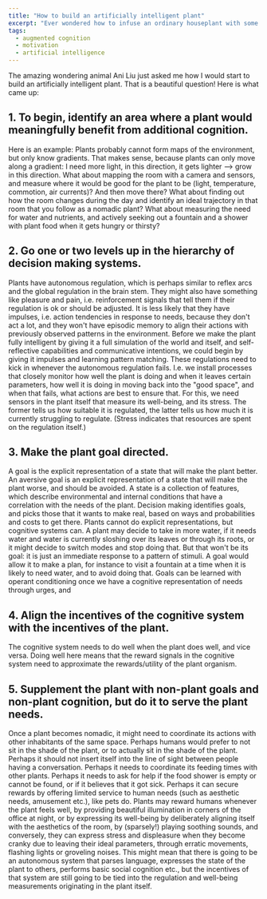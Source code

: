 ```yaml
---
title: "How to build an artificially intelligent plant"
excerpt: "Ever wondered how to infuse an ordinary houseplant with some intelligence, while keeping its personality?"
tags:
  - augmented cognition
  - motivation
  - artificial intelligence
---
```


The amazing wondering animal Ani Liu just asked me how I would start to build an artificially intelligent plant. That is a beautiful question! Here is what came up:

## 1. To begin, identify an area where a plant would meaningfully benefit from additional cognition. 

Here is an example: Plants probably cannot form maps of the environment, but only know gradients. That makes sense, because plants can only move along a gradient: I need more light, in this direction, it gets lighter —> grow in this direction. What about mapping the room with a camera and sensors, and measure where it would be good for the plant to be (light, temperature, commotion, air currents)? And then move there? What about finding out how the room changes during the day and identify an ideal trajectory in that room that you follow as a nomadic plant? What about measuring the need for water and nutrients, and actively seeking out a fountain and a shower with plant food when it gets hungry or thirsty?


## 2. Go one or two levels up in the hierarchy of decision making systems.

Plants have autonomous regulation, which is perhaps similar to reflex arcs and the global regulation in the brain stem. They might also have something like pleasure and pain, i.e. reinforcement signals that tell them if their regulation is ok or should be adjusted. It is less likely that they have impulses, i.e. action tendencies in response to needs, because they don't act a lot, and they won't have episodic memory to align their actions with previously observed patterns in the environment. Before we make the plant fully intelligent by giving it a full simulation of the world and itself, and self-reflective capabilities and communicative intentions, we could begin by giving it impulses and learning pattern matching. These regulations need to kick in whenever the autonomous regulation fails. I.e. we install processes that closely monitor how well the plant is doing and when it leaves certain parameters, how well it is doing in moving back into the "good space", and when that fails, what actions are best to ensure that. For this, we need sensors in the plant itself that measure its well-being, and its stress. The former tells us how suitable it is regulated, the latter tells us how much it is currently struggling to regulate. (Stress indicates that resources are spent on the regulation itself.)

## 3. Make the plant goal directed.

A goal is the explicit representation of a state that will make the plant better. An aversive goal is an explicit representation of a state that will make the plant worse, and should be avoided. A state is a collection of features, which describe environmental and internal conditions that have a correlation with the needs of the plant. Decision making identifies goals, and picks those that it wants to make real, based on ways and probabilities and costs to get there. Plants cannot do explicit representations, but cognitive systems can. A plant may decide to take in more water, if it needs water and water is currently sloshing over its leaves or through its roots, or it might decide to switch modes and stop doing that. But that won't be its goal: it is just an immediate response to a pattern of stimuli. A goal would allow it to make a plan, for instance to visit a fountain at a time when it is likely to need water, and to avoid doing that. Goals can be learned with operant conditioning once we have a cognitive representation of needs through urges, and 

## 4. Align the incentives of the cognitive system with the incentives of the plant. 

The cognitive system needs to do well when the plant does well, and vice versa. Doing well here means that the reward signals in the cognitive system need to approximate the rewards/utility of the plant organism.

## 5. Supplement the plant with non-plant goals and non-plant cognition, but do it to serve the plant needs.

Once a plant becomes nomadic, it might need to coordinate its actions with other inhabitants of the same space. Perhaps humans would prefer to not sit in the shade of the plant, or to actually sit in the shade of the plant. Perhaps it should not insert itself into the line of sight between people having a conversation. Perhaps it needs to coordinate its feeding times with other plants. Perhaps it needs to ask for help if the food shower is empty or cannot be found, or if it believes that it got sick. Perhaps it can secure rewards by offering limited service to human needs (such as aesthetic needs, amusement etc.), like pets do. Plants may reward humans whenever the plant feels well, by providing beautiful illumination in corners of the office at night, or by expressing its well-being by deliberately aligning itself with the aesthetics of the room, by (sparsely!) playing soothing sounds, and conversely, they can express stress and displeasure when they become cranky due to leaving their ideal parameters, through erratic movements, flashing lights or groveling noises. This might mean that there is going to be an autonomous system that parses language, expresses the state of the plant to others, performs basic social cognition etc., but the incentives of that system are still going to be tied into the regulation and well-being measurements originating in the plant itself.